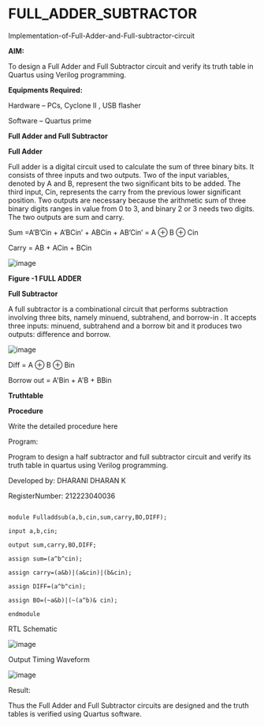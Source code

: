 # FULL_ADDER_SUBTRACTOR

Implementation-of-Full-Adder-and-Full-subtractor-circuit

**AIM:**

To design a Full Adder and Full Subtractor circuit and verify its truth table in Quartus using Verilog programming.

**Equipments Required:**

Hardware – PCs, Cyclone II , USB flasher

Software – Quartus prime

**Full Adder and Full Subtractor**

**Full Adder**

Full adder is a digital circuit used to calculate the sum of three binary bits. It consists of three inputs and two outputs. Two of the input variables, denoted by A and B, represent the two significant bits to be added. The third input, Cin, represents the carry from the previous lower significant position. Two outputs are necessary because the arithmetic sum of three binary digits ranges in value from 0 to 3, and binary 2 or 3 needs two digits. The two outputs are sum and carry.

Sum =A’B’Cin + A’BCin’ + ABCin + AB’Cin’ = A ⊕ B ⊕ Cin 

Carry = AB + ACin + BCin

![image](https://github.com/naavaneetha/FULL_ADDER_SUBTRACTOR/assets/154305477/0f30ba51-5ffb-4198-845f-18e054f675e7)

**Figure -1 FULL ADDER**

**Full Subtractor**

A full subtractor is a combinational circuit that performs subtraction involving three bits, namely minuend, subtrahend, and borrow-in . It accepts three inputs: minuend, subtrahend and a borrow bit and it produces two outputs: difference and borrow.

![image](https://github.com/naavaneetha/FULL_ADDER_SUBTRACTOR/assets/154305477/02b24f51-ab51-4304-9ad6-7b81ffc1ead5)

Diff = A ⊕ B ⊕ Bin 

Borrow out = A'Bin + A'B + BBin

**Truthtable**

**Procedure**

Write the detailed procedure here

Program:


 Program to design a half subtractor and full subtractor circuit and verify its truth table in quartus using Verilog programming.

Developed by: DHARANI DHARAN K


RegisterNumber: 212223040036
```

module Fulladdsub(a,b,cin,sum,carry,BO,DIFF);

input a,b,cin;

output sum,carry,BO,DIFF;

assign sum=(a^b^cin);

assign carry=(a&b)|(a&cin)|(b&cin);

assign DIFF=(a^b^cin);

assign BO=(~a&b)|(~(a^b)& cin);

endmodule

```

RTL Schematic

![image](https://github.com/DHARANIDHARAN03K/FULL_ADDER_SUBTRACTOR/assets/144870858/ab95e2da-3543-498f-8823-e992d80bf887)


Output Timing Waveform

![image](https://github.com/DHARANIDHARAN03K/FULL_ADDER_SUBTRACTOR/assets/144870858/4f47c2e8-fe10-4986-af56-c4d18bf8ce74)


Result:

Thus the Full Adder and Full Subtractor circuits are designed and the truth tables is verified using Quartus software.



